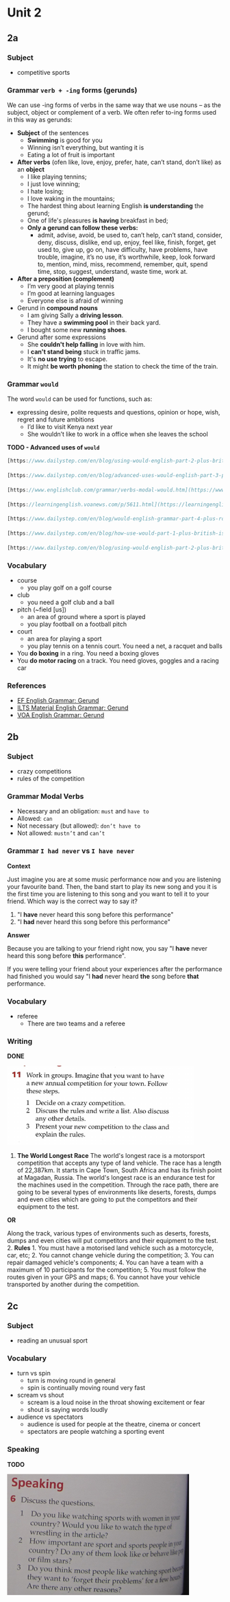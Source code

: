 # Unit 2

## 2a

### Subject

- competitive sports

### Grammar `verb + -ing` forms (gerunds)

We can use -ing forms of verbs in the same way that we use nouns – as the subject, object or complement of a verb. We often refer to-ing forms used in this way as gerunds:

- **Subject** of the sentences
    - **Swimming** is good for you
    - Winning isn’t everything, but wanting it is
    - Eating a lot of fruit is important
- **After verbs** (ofen like, love, enjoy, prefer, hate, can’t stand, don’t like) as an **object**
    - I like playing tennins;
    - I just love winning;
    - I hate losing;
    - I love waking in the mountains;
    - The hardest thing about learning English **is understanding** the gerund;
    - One of life's pleasures **is having** breakfast in bed;
    - **Only a gerund can follow these verbs:**
        - admit, advise, avoid, be used to, can’t help, can’t stand, consider, deny, discuss, dislike, end up, enjoy, feel like, finish, forget, get used to, give up, go on, have difficulty, have problems, have trouble, imagine, it’s no use, it’s worthwhile, keep, look forward to, mention, mind, miss, recommend, remember, quit, spend time, stop, suggest, understand, waste time, work at.
- **After a preposition (complement)**
    - I’m very good at playing tennis
    - I’m good at learning languages
    - Everyone else is afraid of winning
- Gerund in **compound nouns**
    - I am giving Sally a **driving lesson**.
    - They have a **swimming pool** in their back yard.
    - I bought some new **running shoes**.
- Gerund after some expressions
    - She **couldn't help falling** in love with him.
    - I **can't stand being** stuck in traffic jams.
    - It's **no use trying** to escape.
    - It might **be worth phoning** the station to check the time of the train.

### Grammar `would`

The word `would` can be used for functions, such as:

- expressing desire, polite requests and questions, opinion or hope, wish, regret and future ambitions
    - I’d like to visit Kenya next year
    - She wouldn’t like to work in a office when she leaves the school

**TODO - Advanced uses of `would`**

```jsx
[https://www.dailystep.com/en/blog/using-would-english-part-2-plus-british-protests](https://www.dailystep.com/en/blog/using-would-english-part-2-plus-british-protests)

[https://www.dailystep.com/en/blog/advanced-uses-would-english-part-3-plus-lake-district](https://www.dailystep.com/en/blog/advanced-uses-would-english-part-3-plus-lake-district) 

[https://www.englishclub.com/grammar/verbs-modal-would.htm](https://www.englishclub.com/grammar/verbs-modal-would.html)

[https://learningenglish.voanews.com/p/5611.html](https://learningenglish.voanews.com/p/5611.html)

[https://www.dailystep.com/en/blog/would-english-grammar-part-4-plus-royal-wedding](https://www.dailystep.com/en/blog/would-english-grammar-part-4-plus-royal-wedding)

[https://www.dailystep.com/en/blog/how-use-would-part-1-plus-british-isles-great-britain-or-uk](https://www.dailystep.com/en/blog/how-use-would-part-1-plus-british-isles-great-britain-or-uk)

[https://www.dailystep.com/en/blog/using-would-english-part-2-plus-british-protests](https://www.dailystep.com/en/blog/using-would-english-part-2-plus-british-protests)
```

### Vocabulary

- course
    - you play golf on a golf course
- club
    - you need a golf club and a ball
- pitch (~field [us])
    - an area of ground where a sport is played
    - you play football on a football pitch
- court
    - an area for playing a sport
    - you play tennis on a tennis court. You need a net, a racquet and balls
- You **do boxing** in a ring. You need a boxing gloves
- You **do motor racing** on a track. You need gloves, goggles and a racing car

### References

- [EF English Grammar: Gerund](https://www.ef.com/wwen/english-resources/english-grammar/gerund/)
- [ILTS Material English Grammar: Gerund](https://ieltsmaterial.com/advanced-grammar-for-ielts-verb-ing-forms-and-infinitives/)
- [VOA English Grammar: Gerund](https://learningenglish.voanews.com/a/everyday-grammar-gerunds-infinitives/2722827.html)

## 2b

### Subject

- crazy competitions
- rules of the competition

### Grammar Modal Verbs

- Necessary and an obligation: `must`  and `have to`
- Allowed: `can`
- Not necessary (but allowed): `don’t have to`
- Not allowed: `mustn’t` and `can’t`

### Grammar `I had never` vs `I have never`

**Context**

Just imagine you are at some music performance now and you are listening your favourite band. Then, the band start to play its new song and you it is the first time you are listening to this song and you want to tell it to your friend. Which way is the correct way to say it?

1. "I **have** never heard this song before this performance"
2. "I **had** never heard this song before this performance"

**Answer**

Because you are talking to your friend right now, you say "I **have** never heard this song before **this** performance".

If you were telling your friend about your experiences after the performance had finished you would say "I **had** never heard **the** song before **that** performance.

### Vocabulary

- referee
    - There are two teams and a referee

### Writing

**DONE**

![Untitled](./resources/Untitled.png)

1. **The World Longest Race**
The world's longest race is a motorsport competition that accepts any type of land vehicle. The race has a length of 22,387km. It starts in Cape Town, South Africa and has its finish point at Magadan, Russia. The world's longest race is an endurance test for the machines used in the competition. Through the race path, there are going to be several types of environments like deserts, forests, dumps and even cities which are going to put the competitors and their equipment to the test.

**OR**

Along the track, various types of environments such as deserts, forests, dumps and even cities will put competitors and their equipment to the test.
2. **Rules**
    1. You must have a motorised land vehicle such as a motorcycle, car, etc;
    2. You cannot change vehicle during the competition;
    3. You can repair damaged vehicle's components;
    4. You can have a team with a maximum of 10 participants for the competition;
    5. You must follow the routes given in your GPS and maps;
    6. You cannot have your vehicle transported by another during the competition.

## 2c

### Subject

- reading an unusual sport

### Vocabulary

- turn vs spin
    - turn is moving round in general
    - spin is continually moving round very fast
- scream vs shout
    - scream is a loud noise in the throat showing excitement or fear
    - shout is saying words loudly
- audience vs spectators
    - audience is used for people at the theatre, cinema or concert
    - spectators are people watching a sporting event
    

### Speaking

**TODO**

![Untitled](./resources/Untitled%201.png)